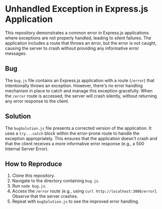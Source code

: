# Unhandled Exception in Express.js Application

This repository demonstrates a common error in Express.js applications where exceptions are not properly handled, leading to silent failures.  The application includes a route that throws an error, but the error is not caught, causing the server to crash without providing any informative error messages.

## Bug

The `bug.js` file contains an Express.js application with a route (`/error`) that intentionally throws an exception.  However, there's no error handling mechanism in place to catch and manage this exception gracefully.  When the `/error` route is accessed, the server will crash silently, without returning any error response to the client.

## Solution

The `bugSolution.js` file presents a corrected version of the application.  It uses a `try...catch` block within the error-prone route to handle the exception appropriately.  This ensures that the application doesn't crash and that the client receives a more informative error response (e.g., a 500 Internal Server Error).

## How to Reproduce

1. Clone this repository.
2. Navigate to the directory containing `bug.js`.
3. Run `node bug.js`.
4. Access the `/error` route (e.g., using `curl http://localhost:3000/error`). Observe that the server crashes.
5. Repeat with `bugSolution.js` to see the improved error handling.